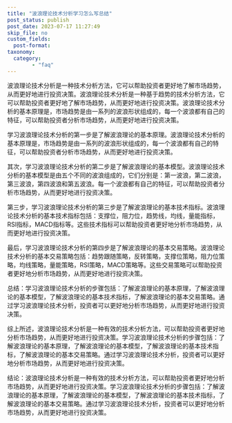 ```yaml
---
title: "波浪理论技术分析学习怎么写总结"
post_status: publish
post_date: 2023-07-17 11:27:49
skip_file: no
custom_fields: 
  post-format: 
taxonomy:
  category:
        - "faq"
---
```


波浪理论技术分析是一种技术分析方法，它可以帮助投资者更好地了解市场趋势，从而更好地进行投资决策。波浪理论技术分析是一种基于趋势的技术分析方法，它可以帮助投资者更好地了解市场趋势，从而更好地进行投资决策。波浪理论技术分析的基本原理是，市场趋势是由一系列的波浪形状组成的，每一个波浪都有自己的特征，可以帮助投资者分析市场趋势，从而更好地进行投资决策。

学习波浪理论技术分析的第一步是了解波浪理论的基本原理。波浪理论技术分析的基本原理是，市场趋势是由一系列的波浪形状组成的，每一个波浪都有自己的特征，可以帮助投资者分析市场趋势，从而更好地进行投资决策。

其次，学习波浪理论技术分析的第二步是了解波浪理论的基本模型。波浪理论技术分析的基本模型是由五个不同的波浪组成的，它们分别是：第一波浪，第二波浪，第三波浪，第四波浪和第五波浪。每一个波浪都有自己的特征，可以帮助投资者分析市场趋势，从而更好地进行投资决策。

第三步，学习波浪理论技术分析的第三步是了解波浪理论的基本技术指标。波浪理论技术分析的基本技术指标包括：支撑位，阻力位，趋势线，均线，量能指标，RSI指标，MACD指标等。这些技术指标可以帮助投资者更好地分析市场趋势，从而更好地进行投资决策。

最后，学习波浪理论技术分析的第四步是了解波浪理论的基本交易策略。波浪理论技术分析的基本交易策略包括：趋势跟随策略，反转策略，支撑位策略，阻力位策略，均线策略，量能策略，RSI策略，MACD策略等。这些交易策略可以帮助投资者更好地分析市场趋势，从而更好地进行投资决策。

总结：学习波浪理论技术分析的步骤包括：了解波浪理论的基本原理，了解波浪理论的基本模型，了解波浪理论的基本技术指标，了解波浪理论的基本交易策略。通过学习波浪理论技术分析，投资者可以更好地分析市场趋势，从而更好地进行投资决策。

综上所述，波浪理论技术分析是一种有效的技术分析方法，可以帮助投资者更好地分析市场趋势，从而更好地进行投资决策。学习波浪理论技术分析的步骤包括：了解波浪理论的基本原理，了解波浪理论的基本模型，了解波浪理论的基本技术指标，了解波浪理论的基本交易策略。通过学习波浪理论技术分析，投资者可以更好地分析市场趋势，从而更好地进行投资决策。

结论：波浪理论技术分析是一种有效的技术分析方法，可以帮助投资者更好地分析市场趋势，从而更好地进行投资决策。学习波浪理论技术分析的步骤包括：了解波浪理论的基本原理，了解波浪理论的基本模型，了解波浪理论的基本技术指标，了解波浪理论的基本交易策略。通过学习波浪理论技术分析，投资者可以更好地分析市场趋势，从而更好地进行投资决策。
